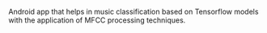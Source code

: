 Android app that helps in music classification based on Tensorflow models with the application of MFCC processing techniques.

